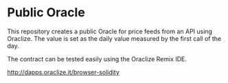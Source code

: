# Public Oracle

This repository creates a public Oracle for price feeds from an API using Oraclize.  The value is set as the daily value measured by the first call of the day.  


The contract can be tested easily using the Oraclize Remix IDE.  

http://dapps.oraclize.it/browser-solidity
